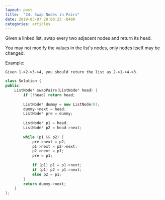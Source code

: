 ```yaml
---
layout: post
title:  "24. Swap Nodes in Pairs"
date: 2019-03-07 20:08:23 -0400
categories: articles
---
```

Given a linked list, swap every two adjacent nodes and return its head.

You may not modify the values in the list's nodes, only nodes itself may be changed.

Example:
```
Given 1->2->3->4, you should return the list as 2->1->4->3.
```

```c++
class Solution {
public:
    ListNode* swapPairs(ListNode* head) {
        if (!head) return head;
        
        ListNode* dummy = new ListNode(0);
        dummy->next = head;
        ListNode* pre = dummy;
        
        ListNode* p1 = head;
        ListNode* p2 = head->next;
        
        while (p1 && p2) {
            pre->next = p2;
            p1->next = p2->next;
            p2->next = p1;
            pre = p1;
            
            if (p1) p1 = p1->next;
            if (p1) p2 = p1->next;
            else p2 = p1;
        }
        return dummy->next;
    }
};
```